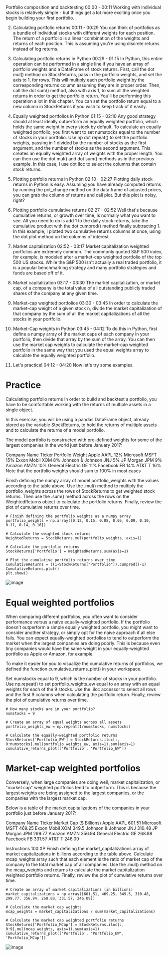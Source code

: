 Portfolio composition and backtesting
00:00 - 00:11
Working with individual stocks is relatively simple - but things get a lot more exciting once you begin building your first portfolio.

2. Calculating portfolio returns
00:11 - 00:29
You can think of portfolios as a bundle of individual stocks with different weights for each position. The return of a portfolio is a linear combination of the weights and returns of each position. This is assuming you're using discrete returns instead of log returns.

3. Calculating portfolio returns in Python
00:29 - 01:15
In Python, this entire operation can be performed in a single line if you have an array of portfolio weights and a DataFrame of stock returns. First, call the dot mul() method on StockReturns, pass in the portfolio weights, and set the axis to 1, for rows. This will multiply each portfolio weight by the corresponding returns column assuming they are in proper order. Then, call the dot sum() method, also with axis 1, to sum all the weighted returns in order to get the portfolio return. You'll be performing this operation a lot in this chapter. You can set the portfolio return equal to a new column in StockReturns if you wish to keep track of it easily.

4. Equally weighted portfolios in Python
01:15 - 02:10
Any good strategy should at least ideally outperform an equally weighted portfolio, which holds the same weight in every stock by default. To calculate an equally weighted portfolio, you first want to set numstocks equal to the number of stocks in your portfolio. Use np dot repeat() to set the portfolio weights, passing in 1 divided by the number of stocks as the first argument, and the number of stocks as the second argument. This creates an equally weighted array of weights with the proper length. You can then use the dot mul() and dot sum() methods as in the previous example. In this case, I use dot iloc to select the columns that contain stock returns.

5. Plotting portfolio returns in Python
02:10 - 02:27
Plotting daily stock returns in Python is easy. Assuming you have already computed returns by running the pct_change method on the data frame of adjusted prices, you can grab the column of returns and call plot. But this plot is noisy, right?

6. Plotting portfolio cumulative returns
02:27 - 02:52
Well that's because cumulative returns, or growth over time, is normally what you want to see. All you need to do is add 1 to the daily stock returns, take the cumulative product with the dot cumprod() method finally subtracting 1. In this example, I plotted two cumulative returns columns at once, using the dot plot method on the columns of interest.

7. Market capitalization
02:52 - 03:17
Market capitalization weighted portfolios are extremely common. The commonly quoted S&P 500 index, for example, is modeled after a market-cap weighted portfolio of the top 500 US stocks. While the S&P 500 isn't actually a real traded portfolio, it is a popular benchmarking strategy and many portfolio strategies and funds are based off of it.

8. Market capitalization
03:17 - 03:30
The market capitalization, or market cap, of a company is the total value of all outstanding publicly traded shares of the company at any given time.

9. Market-cap weighted portfolios
03:30 - 03:45
In order to calculate the market-cap weight of a given stock n, divide the market capitalization of that company by the sum of all the market capitalizations of all the stocks in your portfolio.

10. Market-Cap weights in Python
03:45 - 04:12
To do this in Python, first define a numpy array of the market caps of each company in your portfolio, then divide that array by the sum of the array. You can then use the market cap weights to calculate the market-cap weighted portfolio in the same way that you used the equal weights array to calculate the equally weighted portfolio.

11. Let's practice!
04:12 - 04:20
Now let's try some examples.

# Practice

Calculating portfolio returns
In order to build and backtest a portfolio, you have to be comfortable working with the returns of multiple assets in a single object.

In this exercise, you will be using a pandas DataFrame object, already stored as the variable StockReturns, to hold the returns of multiple assets and to calculate the returns of a model portfolio.

The model portfolio is constructed with pre-defined weights for some of the largest companies in the world just before January 2017:

Company Name	Ticker	Portfolio Weight
Apple	AAPL	12%
Microsoft	MSFT	15%
Exxon Mobil	XOM	8%
Johnson & Johnson	JNJ	5%
JP Morgan	JPM	9%
Amazon	AMZN	10%
General Electric	GE	11%
Facebook	FB	14%
AT&T	T	16%
Note that the portfolio weights should sum to 100% in most cases

Finish defining the numpy array of model portfolio_weights with the values according to the table above.
Use the .mul() method to multiply the portfolio_weights across the rows of StockReturns to get weighted stock returns.
Then use the .sum() method across the rows on the WeightedReturns object to calculate the portfolio returns.
Finally, review the plot of cumulative returns over time.

```
# Finish defining the portfolio weights as a numpy array
portfolio_weights = np.array([0.12, 0.15, 0.08, 0.05, 0.09, 0.10, 0.11, 0.14, 0.16])

# Calculate the weighted stock returns
WeightedReturns = StockReturns.mul(portfolio_weights, axis=1)

# Calculate the portfolio returns
StockReturns['Portfolio'] = WeightedReturns.sum(axis=1)

# Plot the cumulative portfolio returns over time
CumulativeReturns = ((1+StockReturns["Portfolio"]).cumprod()-1)
CumulativeReturns.plot()
plt.show()
```

![image](https://github.com/user-attachments/assets/1f0fa6f3-45bf-483a-8c55-0f89b040983f)

# Equal weighted portfolios

When comparing different portfolios, you often want to consider performance versus a naive equally-weighted portfolio. If the portfolio doesn't outperform a simple equally weighted portfolio, you might want to consider another strategy, or simply opt for the naive approach if all else fails. You can expect equally-weighted portfolios to tend to outperform the market when the largest companies are doing poorly. This is because even tiny companies would have the same weight in your equally-weighted portfolio as Apple or Amazon, for example.

To make it easier for you to visualize the cumulative returns of portfolios, we defined the function cumulative_returns_plot() in your workspace.

Set numstocks equal to 9, which is the number of stocks in your portfolio.
Use np.repeat() to set portfolio_weights_ew equal to an array with an equal weights for each of the 9 stocks.
Use the .iloc accessor to select all rows and the first 9 columns when calculating the portfolio return.
Finally, review the plot of cumulative returns over time.

```
# How many stocks are in your portfolio?
numstocks = 9

# Create an array of equal weights across all assets
portfolio_weights_ew = np.repeat(1/numstocks, numstocks)

# Calculate the equally-weighted portfolio returns
StockReturns['Portfolio_EW'] = StockReturns.iloc[:, 0:numstocks].mul(portfolio_weights_ew, axis=1).sum(axis=1)
cumulative_returns_plot(['Portfolio', 'Portfolio_EW'])
```

# Market-cap weighted portfolios
Conversely, when large companies are doing well, market capitalization, or "market cap" weighted portfolios tend to outperform. This is because the largest weights are being assigned to the largest companies, or the companies with the largest market cap.

Below is a table of the market capitalizations of the companies in your portfolio just before January 2017:

Company Name	Ticker	Market Cap ($ Billions)
Apple	AAPL	601.51
Microsoft	MSFT	469.25
Exxon Mobil	XOM	349.5
Johnson & Johnson	JNJ	310.48
JP Morgan	JPM	299.77
Amazon	AMZN	356.94
General Electric	GE	268.88
Facebook	FB	331.57
AT&T	T	246.09

Instructions
100 XP
Finish defining the market_capitalizations array of market capitalizations in billions according to the table above.
Calculate mcap_weights array such that each element is the ratio of market cap of the company to the total market cap of all companies.
Use the .mul() method on the mcap_weights and returns to calculate the market capitalization weighted portfolio returns.
Finally, review the plot of cumulative returns over time.

```
# Create an array of market capitalizations (in billions)
market_capitalizations = np.array([601.51, 469.25, 349.5, 310.48, 299.77, 356.94, 268.88, 331.57, 246.09])

# Calculate the market cap weights
mcap_weights = market_capitalizations / sum(market_capitalizations)

# Calculate the market cap weighted portfolio returns
StockReturns['Portfolio_MCap'] = StockReturns.iloc[:, 0:9].mul(mcap_weights, axis=1).sum(axis=1)
cumulative_returns_plot(['Portfolio', 'Portfolio_EW', 'Portfolio_MCap'])
```

![image](https://github.com/user-attachments/assets/d0b55bf6-c6f7-496a-be9d-ec8f954e9e32)

